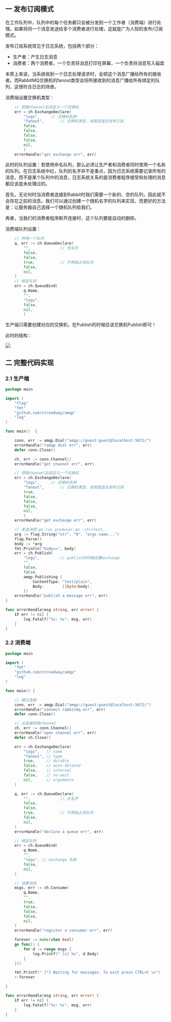 ## 一  发布订阅模式

在工作队列中，队列中的每个任务都只会被分发到一个工作者（消费端）进行处理。如果将同一个消息发送给多个消费者进行处理，这就是广为人知的发布/订阅模式。  

发布订阅系统常见于日志系统，包括两个部分：
- 生产者：产生日志消息
- 消费者：两个消费者，一个负责将消息打印在屏幕，一个负责将消息写入磁盘

本质上来说，当系统收到一个日志处理请求时，会把这个消息广播给所有的接收者。而RabbitMQ交换机的fanout类型会将所接收到的消息广播给所有绑定的队列，这很符合日志的场景。  

消费端设置交换机类型：
```go
	// 获取channel后自定义一个交换机
	err = ch.ExchangeDeclare(
		"logs",		// 交换机名称
		"fanout",		// 交换机类型，该类型适合发布订阅
		false,
		false,
		false,
		false,
		nil,
		)
	errorHandle("get exchange err", err)
```

此时的队列设置：若使用命名队列，那么必须让生产者和消费者同时使用一个名称的队列。在日志系统中红，队列的名字并不是重点，因为日志系统需要记录所有的消息，而不是某个队列中的消息，日志系统关系的是消费者程序接受和处理的消息都应该是未处理过的。  

首先，无论何时当消费者连接到Rabbit时我们需要一个新的、空的队列，因此就不会存在之前的消息。我们可以通过创建一个随机名字的队列来实现，而更好的方法是：让服务器自己选择一个随机队列给我们。  

再者，当我们的消费者程序断开连接时，这个队列要能自动的删除。  

消费端队列设置：
```go
    // 声明一个队列
	q, err := ch.QueueDeclare(
		"",				// 无名字
		false,
		false,
		true,			// 不再独占该队列
		false,
		nil,
    )
    // 绑定队列
	err = ch.QueueBind(
		q.Name,
		"",
		"logs",
		false,
		nil,
		)
```


生产端只需要创建对应的交换机，在Publish的时候往该交换机Publish即可！  

此时的结构：  

![](../images/mq/mq-16.png)  

## 二 完整代码实现

### 2.1 生产端
```go
package main

import (
	"flag"
	"fmt"
	"github.com/streadway/amqp"
	"log"
)

func main()  {

	conn, err := amqp.Dial("amqp://guest:guest@localhost:5672/")
	errorHandle("ramqp dial err", err)
	defer conn.Close()

	ch, err := conn.Channel()
	errorHandle("get channel err", err)

	// 获取channel后自定义一个交换机
	err = ch.ExchangeDeclare(
		"logs",		// 交换机名称
		"fanout",		// 交换机类型，该类型适合发布订阅
		true,
		false,
		false,
		false,
		nil,
		)
	errorHandle("get exchange err", err)

	// 发送消息:go run producer.go -str=test...
	arg := flag.String("str", "0", "args name...")
	flag.Parse()
	body := *arg
	fmt.Println("body==", body)
	err = ch.Publish(
		"logs",			// publish的时候设置exchange
		"",
		false,
		false,
		amqp.Publishing {
			ContentType: "text/plain",
			Body:        []byte(body),
		})
	errorHandle("publish a message err", err)
}

func errorHandle(msg string, err error) {
	if err != nil {
		log.Fatalf("%s: %s", msg, err)
	}
}
```

### 2.2 消费端

```go
package main

import (
	"fmt"
	"github.com/streadway/amqp"
	"log"
)

func main() {

	// 建立连接
	conn, err := amqp.Dial("amqp://guest:guest@localhost:5672/")
	errorHandle("connect rabbitmq err", err)
	defer conn.Close()

	// 从连接获取channel
	ch, err := conn.Channel()
	errorHandle("open channel err", err)
	defer ch.Close()

	err = ch.ExchangeDeclare(
		"logs",   // name
		"fanout", // type
		true,     // durable
		false,    // auto-deleted
		false,    // internal
		false,    // no-wait
		nil,      // arguments
	)

	q, err := ch.QueueDeclare(
		"",				// 无名字
		false,
		false,
		true,			// 不再独占该队列
		false,
		nil,
	)
	errorHandle("declare a queue err", err)

	// 绑定队列
	err = ch.QueueBind(
		q.Name,
		"",
		"logs",	// exchange 名称
		false,
		nil,
	)

	// 消费消息
	msgs, err := ch.Consume(
		q.Name,
		"",
		true,
		false,
		false,
		false,
		nil,
	)
	errorHandle("register a consumer err", err)

	forever := make(chan bool)
	go func() {
		for d := range msgs {
			log.Printf(" [x] %s", d.Body)
		}
	}()

	fmt.Printf(" [*] Waiting for messages. To exit press CTRL+C \n")
	<-forever

}

func errorHandle(msg string, err error) {
	if err != nil {
		log.Fatalf("%s: %s", msg, err)
	}
}
```
